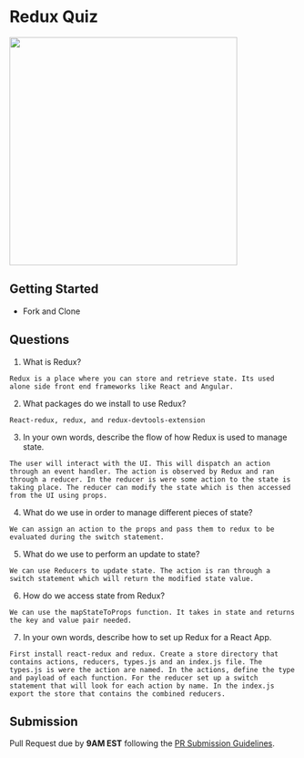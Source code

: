 # Redux Quiz

<img src="https://chriscourses.com/img/blog/redux/redux.jpg" height="400px"/>

## Getting Started

- Fork and Clone

## Questions

1. What is Redux?

```
Redux is a place where you can store and retrieve state. Its used alone side front end frameworks like React and Angular.
```

2. What packages do we install to use Redux?

```
React-redux, redux, and redux-devtools-extension
```

3. In your own words, describe the flow of how Redux is used to manage state.

```
The user will interact with the UI. This will dispatch an action through an event handler. The action is observed by Redux and ran through a reducer. In the reducer is were some action to the state is taking place. The reducer can modify the state which is then accessed from the UI using props.
```

4. What do we use in order to manage different pieces of state?

```
We can assign an action to the props and pass them to redux to be evaluated during the switch statement.

```

5. What do we use to perform an update to state?

```
We can use Reducers to update state. The action is ran through a switch statement which will return the modified state value.
```

6. How do we access state from Redux?

```
We can use the mapStateToProps function. It takes in state and returns the key and value pair needed.

```

7. In your own words, describe how to set up Redux for a React App.

```
First install react-redux and redux. Create a store directory that contains actions, reducers, types.js and an index.js file. The types.js is were the action are named. In the actions, define the type and payload of each function. For the reducer set up a switch statement that will look for each action by name. In the index.js export the store that contains the combined reducers.

```

## Submission

Pull Request due by **9AM EST** following the [PR Submission Guidelines](https://github.com/SEI-R-2-22/template_pull_request).
